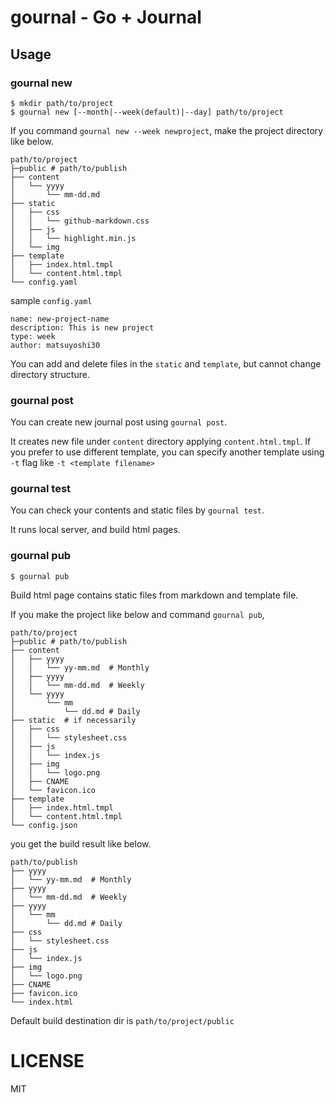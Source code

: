# gournal - Go + Journal

## Usage

### gournal new

```
$ mkdir path/to/project
$ gournal new [--month|--week(default)|--day] path/to/project
```

If you command `gournal new --week newproject`, make the project directory like below.

```
path/to/project
├─public # path/to/publish
├── content
│   └── yyyy
│       └── mm-dd.md
├── static
│   ├── css
│   │   └── github-markdown.css
│   ├── js
│   │   └── highlight.min.js
│   └── img
├── template
│   ├── index.html.tmpl
│   └── content.html.tmpl
└── config.yaml
```

sample `config.yaml`

```
name: new-project-name
description: This is new project
type: week
author: matsuyoshi30
```

You can add and delete files in the `static` and `template`, but cannot change directory structure.

### gournal post

You can create new journal post using `gournal post`.

It creates new file under `content` directory applying `content.html.tmpl`.
If you prefer to use different template, you can specify another template using `-t` flag like `-t <template filename>`

### gournal test

You can check your contents and static files by `gournal test`.

It runs local server, and build html pages.

### gournal pub

```
$ gournal pub
```

Build html page contains static files from markdown and template file.

If you make the project like below and command `gournal pub`,

```
path/to/project
├─public # path/to/publish
├── content
│   ├── yyyy
│   │   └── yy-mm.md  # Monthly
│   ├── yyyy
│   │   └── mm-dd.md  # Weekly
│   └── yyyy
│       └── mm
│           └── dd.md # Daily
├── static  # if necessarily
│   ├── css
│   │   └── stylesheet.css
│   ├── js
│   │   └── index.js
│   ├── img
│   │   └── logo.png
│   ├── CNAME
│   └── favicon.ico
├── template
│   ├── index.html.tmpl
│   └── content.html.tmpl
└── config.json
```

you get the build result like below.

```
path/to/publish
├── yyyy
│   └── yy-mm.md  # Monthly
├── yyyy
│   └── mm-dd.md  # Weekly
├── yyyy
│   └── mm
│       └── dd.md # Daily
├── css
│   └── stylesheet.css
├── js
│   └── index.js
├── img
│   └── logo.png
├── CNAME
├── favicon.ico
└── index.html
```

Default build destination dir is `path/to/project/public`

# LICENSE

MIT

